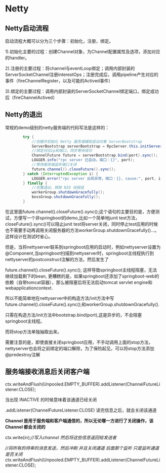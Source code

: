 # Netty

## Netty启动流程

启动流程大概可以分为三个步骤：初始化，注册，绑定。

1).初始化主要的过程：创建Channel对象，为Channel配置属性及选项，添加对应的handler。

2).注册的主要过程：将channel与eventLoop绑定；调用内部封装的ServerSocketChannel注册interestOps；注册完成后，调用pipeline产生对应的事件（fireChannelRegister，以及可能的Actived事件）

3).绑定的主要过程：调用内部封装的ServerSocketChannel绑定端口，绑定成功后（fireChannelActived）

## Netty的退出

常规的demo级别的netty服务端的代码写法是这样的：

```java
		try {
            //创建并初始化 Netty 服务端辅助启动对象 ServerBootstrap
            ServerBootstrap serverBootstrap = RpcServer.this.initServerBootstrap(bossGroup, workerGroup);
            //绑定对应ip和端口，同步等待成功
            ChannelFuture future = serverBootstrap.bind(port).sync();
            LOGGER.info("rpc server 已启动，端口：{}", port);
            //等待服务端监听端口关闭
            future.channel().closeFuture().sync();
        } catch (InterruptedException i) {
            LOGGER.error("rpc server 出现异常，端口：{}, cause:", port, i.getMessage());
        } finally {
            //优雅退出，释放 NIO 线程组
            workerGroup.shutdownGracefully();
            bossGroup.shutdownGracefully();
        }
```

在这里面future.channel().closeFuture().sync();这个语句的主要目的是，方便测试，方便写一个非springboot的demo,比如一个简单地junit test方法，closeFuture().sync()可以阻止junit test将server关闭，同时停止test应用的时候也不需要手动再调用关闭服务器的方法workerGroup.shutdownGracefully()...。这样设计在测试时省心。

但是，当将nettyserver联系到springboot应用的启动时，例如nettyserver设置为@Component,当springboot扫描到nettyserver时，springboot主线程执行到nettyserver的postconstruct注解的方法，然后发生了

future.channel().closeFuture().sync();
这样导致springboot主线程阻塞，无法继续加载剩下的bean,
更糟糕的是，如果springboot还添加了springboot-web的依赖（自带tomcat容器），那么被阻塞后将无法启动tomcat servlet engine和webapplicationcontext.

所以不能简单地在nettyserver中的构造方法/init方法中写future.channel().closeFuture().sync();和workerGroup.shutdownGracefully().

只需在构造方法/init方法中bootstrap.bind(port),这是异步的，不会阻塞springboot主线程。

而将stop方法单独抽取出来。

需要注意的是，即使直接关闭springboot应用，不手动调用上面的stop方法，nettyserver也会将之前绑定的端口解除，为了保险起见，可以将stop方法添加@predestroy注解

## 服务端接收消息后关闭客户端

ctx.writeAndFlush(Unpooled.EMPTY_BUFFER).addListener(ChannelFutureListener.CLOSE);

当出现 INACTIVE 的时候意味着该通道已经关闭

.addListener(ChannelFutureListener.CLOSE) 读完信息之后，就会关闭该通道

 **Channel 是用于服务端和客户端通信的，所以无论哪一方进行了关闭操作，该 Channel 都会关闭的**

ctx.write(in);*//写入channel 然后将这些信息返回给发送者*

*//将所有的待审的消息发送，然后冲刷 并且关闭通道 后面那个监听 只是监听通道是否关闭*        ctx.writeAndFlush(Unpooled.EMPTY_BUFFER).addListener(ChannelFutureListener.CLOSE);

